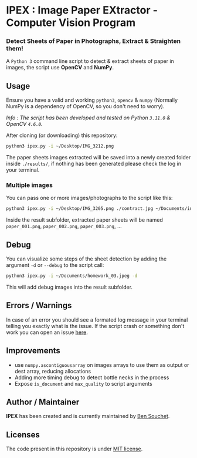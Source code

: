 # IPEX : Image Paper EXtractor - Computer Vision Program

### Detect Sheets of Paper in Photographs, Extract & Straighten them!

A `Python 3` command line script to detect & extract sheets of paper in images, the script use **OpenCV** and **NumPy**.

## Usage

Ensure you have a valid and working `python3`, `opencv` & `numpy` (Normally NumPy is a dependency of OpenCV, so you don't need to worry).

_Info : The script has been developed and tested on Python `3.11.0` & OpenCV `4.6.0`._

After cloning (or downloading) this repository:
```sh
python3 ipex.py -i ~/Desktop/IMG_3212.png
```
The paper sheets images extracted will be saved into a newly created folder inside `./results/`, if nothing has been generated please check the log in your terminal.

### Multiple images

You can pass one or more images/photographs to the script like this:
```sh
python3 ipex.py -i ~/Desktop/IMG_3205.png ./contract.jpg ~/Documents/invoice.jpeg
```
Inside the result subfolder, extracted paper sheets will be named `paper_001.png`, `paper_002.png`, `paper_003.png`, ...

## Debug

You can visualize some steps of the sheet detection by adding the argument `-d` or `--debug` to the script call:
```sh
python3 ipex.py -i ~/Documents/homework_03.jpeg -d
```
This will add debug images into the result subfolder.

## Errors / Warnings

In case of an error you should see a formated log message in your terminal telling you exactly what is the issue.
If the script crash or something don't work you can open an issue [here](https://github.com/BenSouchet/ipex/issues).

## Improvements
- use `numpy.ascontiguousarray` on images arrays to use them as output or dest array, reducing allocations
- Adding more timing debug to detect bottle necks in the process
- Expose `is_document` and `max_quality` to script arguments

## Author / Maintainer

**IPEX** has been created and is currently maintained by [Ben Souchet](https://github.com/BenSouchet).

## Licenses

The code present in this repository is under [MIT license](https://github.com/BenSouchet/ipex/blob/main/LICENSE).
